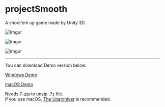 # projectSmooth
A shoot'em up game made by Unity 3D.

![Imgur](http://i.imgur.com/gEJiCRp.png)

![Imgur](http://i.imgur.com/ElSX80J.png)

![Imgur](http://i.imgur.com/7ZxdK6N.png)

---
You can download Demo version below: <br>

[Windows Demo](https://mega.nz/#!Q0tTiBwD!AAnXAe-36Kb7IDzWneCEHSwTk5KVdoIHXpqSydM2BIE)

[macOS Demo](https://mega.nz/#!pt0FCQCA!CqcycU21GBavzDWYJZDtvcTqfK3SN8ZgsIKF90p7-5A)

Needs [7-zip](http://www.7-zip.org/) to unzip .7z file. <br>
if you use macOS, [The Unarchiver](https://theunarchiver.com/) is recommended.
